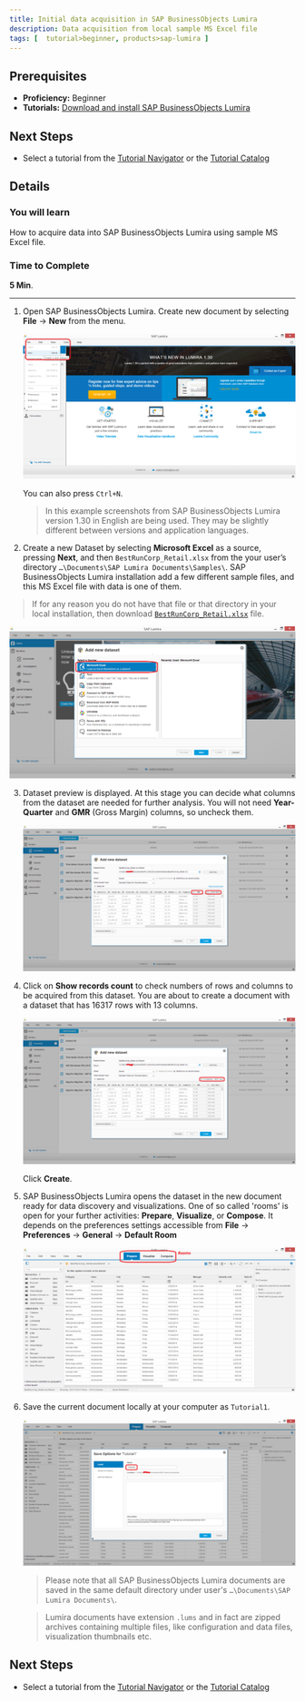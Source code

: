 ```yaml
---
title: Initial data acquisition in SAP BusinessObjects Lumira
description: Data acquisition from local sample MS Excel file
tags: [  tutorial>beginner, products>sap-lumira ]
---
```

## Prerequisites  
 - **Proficiency:** Beginner
 - **Tutorials:** [Download and install SAP BusinessObjects Lumira](http://go.sap.com/developer/tutorials/lumira-install.html)

## Next Steps
 - Select a tutorial from the [Tutorial Navigator](http://go.sap.com/developer/tutorial-navigator.html) or the [Tutorial Catalog](http://go.sap.com/developer/tutorials.html)

## Details
### You will learn  
How to acquire data into SAP BusinessObjects Lumira using sample MS Excel file.

### Time to Complete
**5 Min**.

---

1. Open SAP BusinessObjects Lumira. Create new document by selecting **File** -> **New** from the menu.

    ![Creating a new document in SAP BusinessObjects Lumira](Lum01-01.png)

    You can also press `Ctrl+N`.

    > In this example screenshots from SAP BusinessObjects Lumira version 1.30 in English are being used. They may be slightly different between versions and application languages.

2. Create a new Dataset by selecting **Microsoft Excel** as a source, pressing **Next**, and then `BestRunCorp_Retail.xlsx` from the your user’s directory `…\Documents\SAP Lumira Documents\Samples\`. SAP BusinessObjects Lumira installation add a few different sample files, and this MS Excel file with data is one of them.

> If for any reason you do not have that file or that directory in your local installation, then download [`BestRunCorp_Retail.xlsx`](./BestRunCorp_Retail.xlsx) file.

   ![Adding the first dataset from MS Excel to the new document in SAP BusinessObjects Lumira](Lum01-02.png)

3. Dataset preview is displayed. At this stage you can decide what columns from the dataset are needed for further analysis. You will not need **Year-Quarter** and **GMR** (Gross Margin) columns, so uncheck them.

   ![Columns "GMR" and "Year-Quarter" have been deselected](Lum01-04a.png)

4. Click on **Show records count** to check numbers of rows and columns to be acquired from this dataset. You are about to create a document with a dataset that has 16317 rows with 13 columns.

   ![Checking the size of a dataset before importing it into SAP BusinessObjects Lumira](Lum01-05a.png)

   Click **Create**.

5. SAP BusinessObjects Lumira opens the dataset in the new document ready for data discovery and visualizations. One of so called 'rooms' is open for your further activities: **Prepare**, **Visualize**, or **Compose**. It depends on the preferences settings accessible from **File** -> **Preferences** -> **General** -> **Default Room**

   ![The new document is created in SAP BusinessObjects Lumira and Prepare room is selected for further work with a dataset](Lum01-06.png)

6. Save the current document locally at your computer as `Tutorial1`.

   ![Saving your first document in SAP BusinessObjects Lumira](Lum01-07.png)

   > Please note that all SAP BusinessObjects Lumira documents are saved in the same default directory under user's `…\Documents\SAP Lumira Documents\`.

   > Lumira documents have extension `.lums` and in fact are zipped archives containing multiple files, like configuration and data files, visualization thumbnails etc.


## Next Steps
 - Select a tutorial from the [Tutorial Navigator](http://go.sap.com/developer/tutorial-navigator.html) or the [Tutorial Catalog](http://go.sap.com/developer/tutorials.html)
